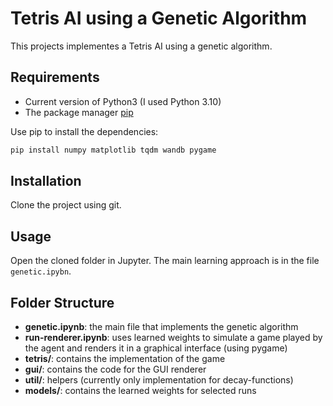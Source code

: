 # Tetris AI using a Genetic Algorithm

This projects implementes a Tetris AI using a genetic algorithm. 

## Requirements
- Current version of Python3 (I used Python 3.10)
- The package manager [pip](https://pip.pypa.io/en/stable/)

Use pip to install the dependencies:

```bash
pip install numpy matplotlib tqdm wandb pygame
```

## Installation

Clone the project using git.

## Usage

Open the cloned folder in Jupyter. The main learning approach is in the file `genetic.ipybn`.

## Folder Structure
- **genetic.ipynb**: the main file that implements the genetic algorithm
- **run-renderer.ipynb**: uses learned weights to simulate a game played by the agent and renders it in a graphical interface (using pygame)
- **tetris/**: contains the implementation of the game
- **gui/**: contains the code for the GUI renderer
- **util/**: helpers (currently only implementation for decay-functions)
- **models/**: contains the learned weights for selected runs
